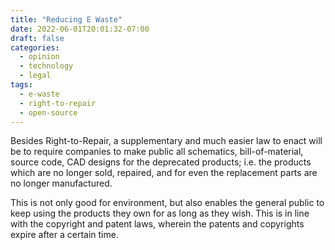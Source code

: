 ```yaml
---
title: "Reducing E Waste"
date: 2022-06-01T20:01:32-07:00
draft: false
categories:
  - opinion
  - technology
  - legal
tags:
  - e-waste
  - right-to-repair
  - open-source
---
```


Besides Right-to-Repair, a supplementary and much easier law to enact will be to require companies to make public 
all schematics, bill-of-material, source code, CAD designs for the deprecated products; i.e. the products which are 
no longer sold, repaired, and for even the replacement parts are no longer manufactured. 

This is not only good for environment, but also enables the general public to keep using the products they own for 
as long as they wish. This is in line with the copyright and patent laws, wherein the patents and copyrights expire 
after a certain time.  